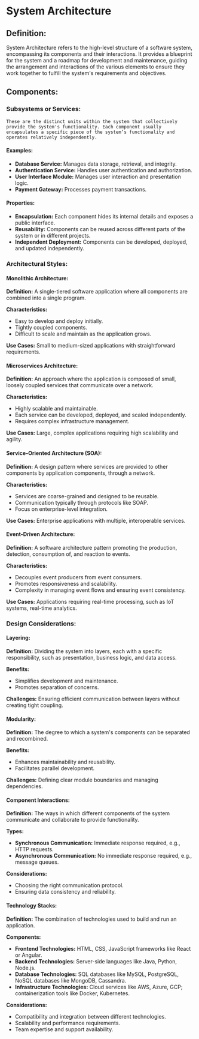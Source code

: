 # System Architecture

## Definition:

System Architecture refers to the high-level structure of a software system, encompassing its components and their interactions. It provides a blueprint for the system and a roadmap for development and maintenance, guiding the arrangement and interactions of the various elements to ensure they work together to fulfill the system's requirements and objectives.

## Components:

### Subsystems or Services:
    These are the distinct units within the system that collectively provide the system's functionality. Each component usually encapsulates a specific piece of the system’s functionality and operates relatively independently.
  #### Examples:
  - **Database Service:** Manages data storage, retrieval, and integrity.
  - **Authentication Service:** Handles user authentication and authorization.
  - **User Interface Module:** Manages user interaction and presentation logic.
  - **Payment Gateway:** Processes payment transactions.
  #### Properties:
  - **Encapsulation:** Each component hides its internal details and exposes a public interface.
  - **Reusability:** Components can be reused across different parts of the system or in different projects.
  - **Independent Deployment:** Components can be developed, deployed, and updated independently.

### Architectural Styles:

  #### Monolithic Architecture:

  **Definition:** A single-tiered software application where all components are combined into a single program.
  
  **Characteristics:**
  - Easy to develop and deploy initially.
  - Tightly coupled components.
  - Difficult to scale and maintain as the application grows.

  **Use Cases:** Small to medium-sized applications with straightforward requirements.

#### Microservices Architecture:

  **Definition:** An approach where the application is composed of small, loosely coupled services that communicate over a network.
  
  **Characteristics:**
  - Highly scalable and maintainable.
  - Each service can be developed, deployed, and scaled independently.
  - Requires complex infrastructure management.
  
  **Use Cases:** Large, complex applications requiring high scalability and agility.

#### Service-Oriented Architecture (SOA):

  **Definition:** A design pattern where services are provided to other components by application components, through a network.
  
  **Characteristics:**
  - Services are coarse-grained and designed to be reusable.
  - Communication typically through protocols like SOAP.
  - Focus on enterprise-level integration.
  
  **Use Cases:** Enterprise applications with multiple, interoperable services.

#### Event-Driven Architecture:

  **Definition:** A software architecture pattern promoting the production, detection, consumption of, and reaction to events.
  
  **Characteristics:**
  - Decouples event producers from event consumers.
  - Promotes responsiveness and scalability.
  - Complexity in managing event flows and ensuring event consistency.

  **Use Cases:** Applications requiring real-time processing, such as IoT systems, real-time analytics.

### Design Considerations:

#### Layering:

  **Definition:** Dividing the system into layers, each with a specific responsibility, such as presentation, business logic, and data access.
  
  **Benefits:**
  - Simplifies development and maintenance.
  - Promotes separation of concerns.
  
  **Challenges:** Ensuring efficient communication between layers without creating tight coupling.

#### Modularity:

  **Definition:** The degree to which a system's components can be separated and recombined.
  
  **Benefits:**
  - Enhances maintainability and reusability.
  - Facilitates parallel development.
  
  **Challenges:** Defining clear module boundaries and managing dependencies.

#### Component Interactions:

  **Definition:** The ways in which different components of the system communicate and collaborate to provide functionality.

  **Types:**
  - **Synchronous Communication:** Immediate response required, e.g., HTTP requests.
  - **Asynchronous Communication:** No immediate response required, e.g., message queues.
  
  **Considerations:**
  - Choosing the right communication protocol.
  - Ensuring data consistency and reliability.

#### Technology Stacks:

  **Definition:** The combination of technologies used to build and run an application.
  
  **Components:**
  - **Frontend Technologies:** HTML, CSS, JavaScript frameworks like React or Angular.
  - **Backend Technologies:** Server-side languages like Java, Python, Node.js.
  - **Database Technologies:** SQL databases like MySQL, PostgreSQL, NoSQL databases like MongoDB, Cassandra.
  - **Infrastructure Technologies:** Cloud services like AWS, Azure, GCP; containerization tools like Docker, Kubernetes.

  **Considerations:**
  - Compatibility and integration between different technologies.
  - Scalability and performance requirements.
  - Team expertise and support availability.

